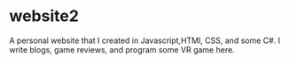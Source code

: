 # website2
A personal website that I created in Javascript,HTMl, CSS, and some C#. I write blogs, game reviews, and program some VR game here.
